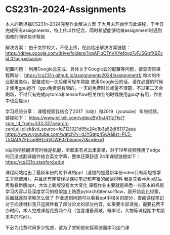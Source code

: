 # CS231n-2024-Assignments
本人的斯坦福CS231n-2024完整作业解决方案
于九月末开始学习此课程，于今日完成所有assignments，特上传以作纪念，同时希望能够给做assignment时遇到困难的同学些许帮助

解决方案：
由于文件较大，不便上传，在此给出解决方案链接：
https://drive.google.com/drive/folders/1nqAFioCTnVXYefqvg7JFJ5GbfX9Zv5L0?usp=sharing

配置问题：
利用Google云完成，具体关于Google云的配置等问题，请查询原课程网站：
https://cs231n.github.io/assignments2024/assignment1/
每次的作业配置类似，配置成功一次后便可轻车熟路
使用Google云的话，请在必要的时候才使用gpu运行（gpu免费是有限的，一天的免费时长或量不清楚，不过第二天会刷新，不过只有完成pytorch和tensorflow相关作业的时候使用gpu才有用，作业中也会提示）

学习经验分享：
课程视频我结合了2017（b站）和2019（youtube）年的视频，链接如下：
https://www.bilibili.com/video/BV1nJ411z7fe/?spm_id_from=333.337.search-card.all.click&vd_source=fe7121321d95c24c1b3a52df81172aea
https://www.youtube.com/watch?v=dJYGatp4SvA&list=PL5-TkQAfAZFbzxjBHtzdVCWE0Zbhomg7r&index=1

b站的视频翻译有时候是机翻，听起来有点云里雾里，对于19年视频我用了edge的沉浸式翻译插件结合英文字幕，整体还算舒适
24年课程链接如下：
https://cs231n.stanford.edu/

课程网站给出了最新年份的每节课的ppt（遗憾的是最新年份video只有斯坦福学生才能使用），并且还有非常详尽课程笔记和丰富的阅读材料
我是先看video然后再看看新版ppt，大体上新版没有太大变化
课程作业主要就是熟悉一些基本的机器学习内容以及深度学习的框架加上熟悉pytorch和tensorflow，刚开始会比较蒙，后面就逐渐清晰怎么做了
作业遇到问题可以看看ppt中相关的部分，查阅课程笔记
对于阅读材料我只选择性看了部分论文的部分内容，如果要全部读完，需要花费不少时间，本人完成课程花费两个月（包含准备离散，概率论，大物等课程期中考期末考的时间）。

不必为花费时间多少忧虑，请为了求知欲和探索欲而学习这门课
